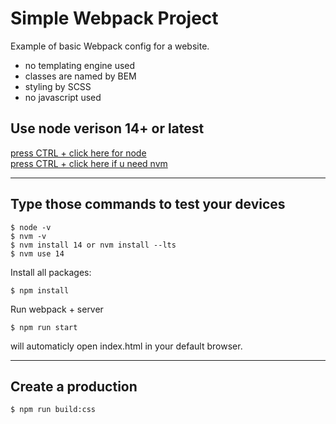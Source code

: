 # Simple Webpack Project
Example of basic Webpack config for a website.
- no templating engine used
- classes are named by BEM
- styling by SCSS
- no javascript used

## Use node verison 14+ or latest  

[press CTRL + click here for node](https://nodejs.org/en/download)  
[press CTRL + click here if u need nvm](https://www.freecodecamp.org/news/node-version-manager-nvm-install-guide/)

----

## Type those commands to test your devices
```
$ node -v
$ nvm -v
$ nvm install 14 or nvm install --lts
$ nvm use 14
```

Install all packages:
```
$ npm install
```

Run webpack + server
```
$ npm run start
```

will automaticly open index.html in your default browser.

----

## Create a production
```
$ npm run build:css
```

